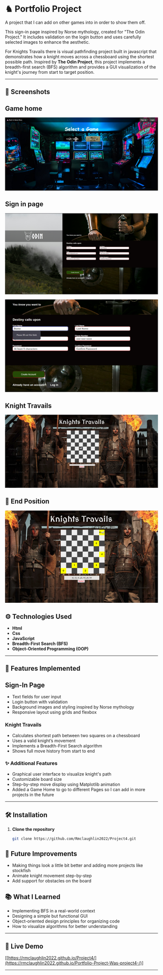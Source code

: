 # ♞ Portfolio Project
A project that I can add on other games into in order to show them off. 

This sign-in page inspired by Norse mythology, created for "The Odin Project." It includes validation on the login button and uses carefully selected images to enhance the aesthetic.

For Knights Travails there is visual pathfinding project built in javascript that demonstrates how a knight moves across a chessboard using the shortest possible path. Inspired by **The Odin Project**, this project implements a breadth-first search (BFS) algorithm and provides a GUI visualization of the knight's journey from start to target position.

---

## 📸 Screenshots

## Game home 

![Start Position](/images/screenshots/GameHome.png)

## Sign in page

![Full Project](/images/screenshots/Fullproject.png)

![Validation](/images/screenshots/Validation.png)


## Knight Travails

![Start Position](/images/screenshots/Start.png)


## 📸 End Position

![End Position](/images/screenshots/end.png)


## ⚙️ Technologies Used

- **Html**
- **Css**
- **JavaScript** 
- **Breadth-First Search (BFS)**
- **Object-Oriented Programming (OOP)** 

---

## 🚀 Features Implemented

## Sign-In Page
- Text fields for user input
- Login button with validation
- Background images and styling inspired by Norse mythology
- Responsive layout using grids and flexbox

### Knight Travails
- Calculates shortest path between two squares on a chessboard
- Uses a valid knight’s movement
- Implements a Breadth-First Search algorithm
- Shows full move history from start to end

### ✨ Additional Features
- Graphical user interface to visualize knight's path
- Customizable board size
- Step-by-step move display using Matplotlib animation
- Added a Game Home to go to different Pages so I can add in more projects in the future
---

## 🛠️ Installation

1. **Clone the repository**  
   ```bash
   git clone https://github.com/Rmclaughlin2022/Project4.git

## 🌱 Future Improvements
- Making things look a little bit better and adding more projects like stockfish
- Animate knight movement step-by-step
- Add support for obstacles on the board

## 📚 What I Learned

- Implementing BFS in a real-world context
- Designing a simple but functional GUI 
- Object-oriented design principles for organizing code
- How to visualize algorithms for better understanding

---

## 🔗 Live Demo
[[https://rmclaughlin2022.github.io/Project4/](https://rmclaughlin2022.github.io/Portfolio-Project-Was-project4-/)]

---
